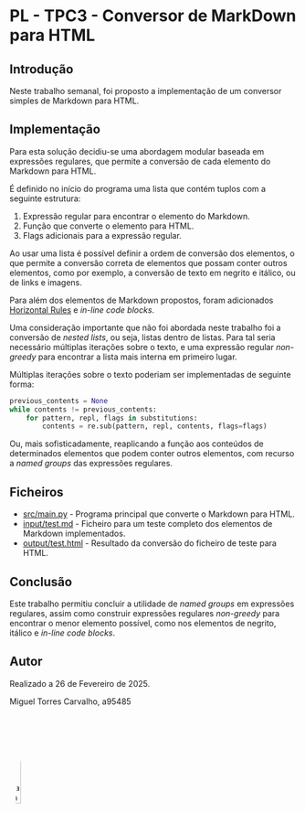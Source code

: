 # PL - TPC3 - Conversor de MarkDown para HTML

## Introdução

Neste trabalho semanal, foi proposto a implementação de um conversor simples de
Markdown para HTML.

## Implementação

Para esta solução decidiu-se uma abordagem modular baseada em expressões regulares,
que permite a conversão de cada elemento do Markdown para HTML.

É definido no início do programa uma lista que contém tuplos com a seguinte estrutura:
1. Expressão regular para encontrar o elemento do Markdown.
2. Função que converte o elemento para HTML.
3. Flags adicionais para a expressão regular.

Ao usar uma lista é possível definir a ordem de conversão dos elementos, o que
permite a conversão correta de elementos que possam conter outros elementos, como
por exemplo, a conversão de texto em negrito e itálico, ou de links e imagens.

Para além dos elementos de Markdown propostos, foram adicionados
[Horizontal Rules](https://www.markdownguide.org/basic-syntax/#horizontal-rules)
e *in-line code blocks*.

Uma consideração importante que não foi abordada neste trabalho foi a conversão
de *nested lists*, ou seja, listas dentro de listas. Para tal seria necessário
múltiplas iterações sobre o texto, e uma expressão regular *non-greedy* para
encontrar a lista mais interna em primeiro lugar.

Múltiplas iterações sobre o texto poderiam ser implementadas de seguinte forma:

```python
previous_contents = None
while contents != previous_contents:
    for pattern, repl, flags in substitutions:
        contents = re.sub(pattern, repl, contents, flags=flags)
```

Ou, mais sofisticadamente, reaplicando a função aos conteúdos de determinados
elementos que podem conter outros elementos, com recurso a *named groups* das
expressões regulares.

## Ficheiros

- [src/main.py](src/main.py) - Programa principal que converte o Markdown para HTML.
- [input/test.md](input/test.md) - Ficheiro para um teste completo dos elementos de Markdown implementados.
- [output/test.html](output/test.html) - Resultado da conversão do ficheiro de teste para HTML.

## Conclusão

Este trabalho permitiu concluir a utilidade de *named groups* em expressões regulares,
assim como construir expressões regulares *non-greedy* para encontrar o menor
elemento possível, como nos elementos de negrito, itálico e *in-line code blocks*.

## Autor

Realizado a 26 de Fevereiro de 2025.

Miguel Torres Carvalho, a95485

<img alt="Miguel Carvalho" width="20%" style="border-radius: 50%" src="https://migueltc13.github.io/images/profile.webp" />
